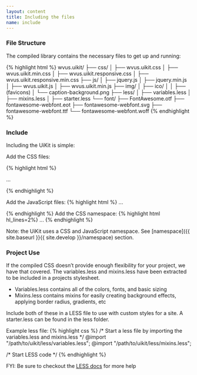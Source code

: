```yaml
---
layout: content
title: Including the files
name: include
---
```

### File Structure
The compiled library contains the necessary files to get up and running:

{% highlight html %}
wvus.uikit/
    ├── css/
    │   ├── wvus.uikit.css
    │   ├── wvus.uikit.min.css
    │   ├── wvus.uikit.responsive.css
    │   ├── wvus.uikit.responsive.min.css
    ├── js/
    │   ├── jquery.js
    │   ├── jquery.min.js
    │   ├── wvus.uikit.js
    │   ├── wvus.uikit.min.js
    ├── img/
    │   ├── ico/
    │   │   ├── (favicons)
    │   └── caption-background.png
    ├── less/
    │   ├── variables.less
    │   ├── mixins.less
    │   ├── starter.less
    └── font/
        ├── FontAwesome.otf
        ├── fontawesome-webfont.eot
        ├── fontawesome-webfont.svg
        ├── fontawesome-webfont.ttf
        └── fontawesome-webfont.woff
{% endhighlight %}

### Include
Including the UiKit is simple:

Add the CSS files:

{% highlight html %}
<!DOCTYPE html>
<html>
  <head>
    <!-- CSS (use minified versions on production sites) -->
    <link rel="stylesheet" type="text/css" href="/path/to/uikit/css/wvus.uikit.min.css">
    <!-- Optional responsive styles for mobile -->
    <link rel="stylesheet" type="text/css" href="/path/to/uikit/css/wvus.uikit.responsive.min.css">
  </head>
  <body>
...

{% endhighlight %}

Add the JavaScript files:
{% highlight html %}
...
    <!-- Namespaced jQuery -->
    <script src="/path/to/uikit/js/jquery.min.js"></script>
    <script src="/path/to/uikit/js/wvus.uikit.min.js"></script>
  </body>
</html>
{% endhighlight %}
Add the CSS namespace:
{% highlight html hl_lines=2%}
<!DOCTYPE html>
<html class="wvus-uikit">
  <head>
...
{% endhighlight %}

<span class="label label-info">Note:</span> the UiKit uses a CSS and JavaScript namespace. See [namespace]({{ site.baseurl }}{{ site.develop }}/namespace) section.


### Project Use

If the compiled CSS doesn’t provide enough flexibility for your project, we have that covered. The variables.less and mixins.less have been extracted to be included in a projects stylesheet.

* Variables.less contains all of the colors, fonts, and basic sizing
* Mixins.less contains mixins for easily creating background effects, applying border radius, gradients, etc

Include both of these in a LESS file to use with custom styles for a site. A starter.less can be found in the less folder.

Example less file:
{% highlight css %}
/* Start a less file by importing the variables.less and mixins.less */
@import "/path/to/uikit/less/variables.less";
@import "/path/to/uikit/less/mixins.less";

/* Start LESS code */
{% endhighlight %}

<span class="label label-info">FYI:</span> Be sure to checkout the [LESS docs](http://www.lesscss.org/) for more help
